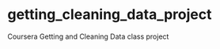 getting_cleaning_data_project
=============================

Coursera Getting and Cleaning Data class project
